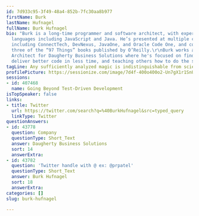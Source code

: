 ```yaml
---
id: 7d933c95-3f49-48a4-852b-7fc30aa8b977
firstName: Burk
lastName: Hufnagel
fullName: Burk Hufnagel
bio: "Burk is a long-time programmer and software architect, with experience in multiple
  languages including JavaScript and Java. He’s presented at multiple conferences
  including ConnectTech, DevNexus, JavaOne, and Oracle Code One, and contributed to
  three of the “97 Things” books published by O’Reilly.\r\nBurk works as a Solution
  Architect for Daugherty Business Solutions where he's focused on finding ways to
  deliver better code in less time, and teaching others how to do the same."
tagLine: Any sufficiently analyzed magic is indistinguishable from science!
profilePicture: https://sessionize.com/image/7d4f-400o400o2-Un7gX1r1SnUwdm4Gy7iu3R.png
sessions:
- id: 407468
  name: Going Beyond Test-Driven Development
isTopSpeaker: false
links:
- title: Twitter
  url: https://twitter.com/search?q=%40BurkHufnagel&src=typed_query
  linkType: Twitter
questionAnswers:
- id: 43778
  question: Company
  questionType: Short_Text
  answer: Daugherty Business Solutions
  sort: 14
  answerExtra: 
- id: 43782
  question: 'Twitter handle with @ ex: @prpatel'
  questionType: Short_Text
  answer: Burk Hufnagel
  sort: 18
  answerExtra: 
categories: []
slug: burk-hufnagel

---
```

